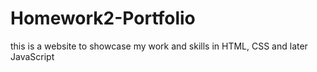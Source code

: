 # Homework2-Portfolio
this is a website to showcase my work and skills in HTML, CSS and later JavaScript
